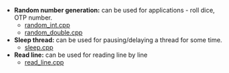 * **Random number generation:** can be used for applications - roll dice, OTP number.
  - [random_int.cpp](https://github.com/abhi3700/My_Learning-Cpp/blob/master/Codes/utility/random_otp.cpp)
  - [random_double.cpp](https://github.com/abhi3700/My_Learning-Cpp/blob/master/Codes/utility/random_double.cpp)
* **Sleep thread:** can be used for pausing/delaying a thread for some time.
  - [sleep.cpp](https://github.com/abhi3700/My_Learning-Cpp/blob/master/Codes/utility/sleep.cpp)
* **Read line:** can be used for reading line by line
  - [read_line.cpp](https://github.com/abhi3700/My_Learning-Cpp/blob/master/Codes/utility/read_line.cpp)
